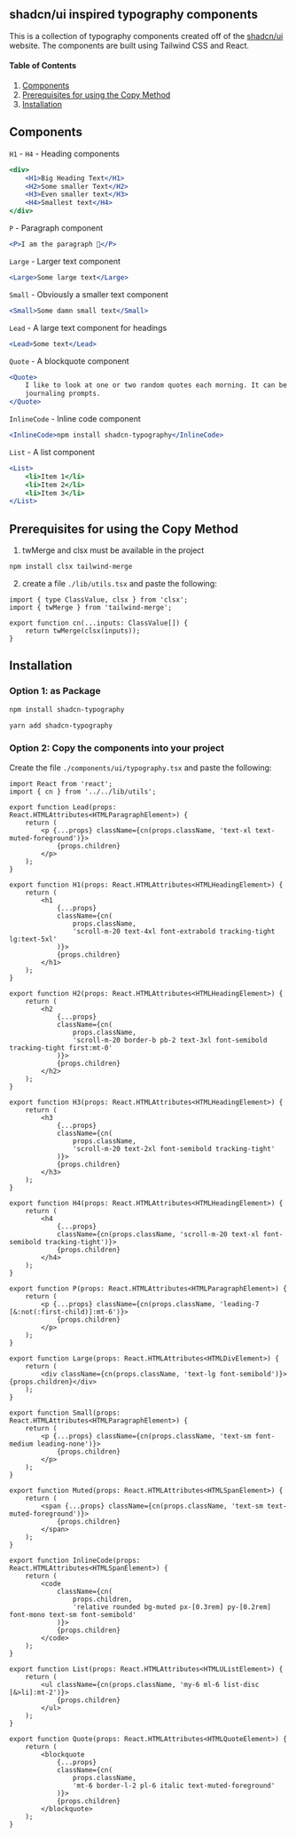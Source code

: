 ## shadcn/ui inspired typography components

This is a collection of typography components created off of the [shadcn/ui](https://ui.shadcn.com/docs/components/typography) website. The components are built using Tailwind CSS and React.

#### Table of Contents

1. [Components](#components)
2. [Prerequisites for using the Copy Method](#prerequisites-for-using-the-copy-method)
3. [Installation](#installation)

## Components

`H1` - `H4` - Heading components

```jsx
<div>
	<H1>Big Heading Text</H1>
	<H2>Some smaller Text</H2>
	<H3>Even smaller text</H3>
	<H4>Smallest text</H4>
</div>
```

`P` - Paragraph component

```jsx
<P>I am the paragraph 🦭</P>
```

`Large` - Larger text component

```jsx
<Large>Some large text</Large>
```

`Small` - Obviously a smaller text component

```jsx
<Small>Some damn small text</Small>
```

`Lead` - A large text component for headings

```jsx
<Lead>Some text</Lead>
```

`Quote` - A blockquote component

```jsx
<Quote>
	I like to look at one or two random quotes each morning. It can be a good exercise for
	journaling prompts.
</Quote>
```

`InlineCode` - Inline code component

```jsx
<InlineCode>npm install shadcn-typography</InlineCode>
```

`List` - A list component

```jsx
<List>
	<li>Item 1</li>
	<li>Item 2</li>
	<li>Item 3</li>
</List>
```

## Prerequisites for using the Copy Method

1. twMerge and clsx must be available in the project

```bash
npm install clsx tailwind-merge
```

2. create a file `./lib/utils.tsx` and paste the following:

```tsx
import { type ClassValue, clsx } from 'clsx';
import { twMerge } from 'tailwind-merge';

export function cn(...inputs: ClassValue[]) {
	return twMerge(clsx(inputs));
}
```

## Installation

### Option 1: as Package

```bash
npm install shadcn-typography
```

```bash
yarn add shadcn-typography
```

### Option 2: Copy the components into your project

Create the file `./components/ui/typography.tsx` and paste the following:

```tsx
import React from 'react';
import { cn } from '../../lib/utils';

export function Lead(props: React.HTMLAttributes<HTMLParagraphElement>) {
	return (
		<p {...props} className={cn(props.className, 'text-xl text-muted-foreground')}>
			{props.children}
		</p>
	);
}

export function H1(props: React.HTMLAttributes<HTMLHeadingElement>) {
	return (
		<h1
			{...props}
			className={cn(
				props.className,
				'scroll-m-20 text-4xl font-extrabold tracking-tight lg:text-5xl'
			)}>
			{props.children}
		</h1>
	);
}

export function H2(props: React.HTMLAttributes<HTMLHeadingElement>) {
	return (
		<h2
			{...props}
			className={cn(
				props.className,
				'scroll-m-20 border-b pb-2 text-3xl font-semibold tracking-tight first:mt-0'
			)}>
			{props.children}
		</h2>
	);
}

export function H3(props: React.HTMLAttributes<HTMLHeadingElement>) {
	return (
		<h3
			{...props}
			className={cn(
				props.className,
				'scroll-m-20 text-2xl font-semibold tracking-tight'
			)}>
			{props.children}
		</h3>
	);
}

export function H4(props: React.HTMLAttributes<HTMLHeadingElement>) {
	return (
		<h4
			{...props}
			className={cn(props.className, 'scroll-m-20 text-xl font-semibold tracking-tight')}>
			{props.children}
		</h4>
	);
}

export function P(props: React.HTMLAttributes<HTMLParagraphElement>) {
	return (
		<p {...props} className={cn(props.className, 'leading-7 [&:not(:first-child)]:mt-6')}>
			{props.children}
		</p>
	);
}

export function Large(props: React.HTMLAttributes<HTMLDivElement>) {
	return (
		<div className={cn(props.className, 'text-lg font-semibold')}>{props.children}</div>
	);
}

export function Small(props: React.HTMLAttributes<HTMLParagraphElement>) {
	return (
		<p {...props} className={cn(props.className, 'text-sm font-medium leading-none')}>
			{props.children}
		</p>
	);
}

export function Muted(props: React.HTMLAttributes<HTMLSpanElement>) {
	return (
		<span {...props} className={cn(props.className, 'text-sm text-muted-foreground')}>
			{props.children}
		</span>
	);
}

export function InlineCode(props: React.HTMLAttributes<HTMLSpanElement>) {
	return (
		<code
			className={cn(
				props.children,
				'relative rounded bg-muted px-[0.3rem] py-[0.2rem] font-mono text-sm font-semibold'
			)}>
			{props.children}
		</code>
	);
}

export function List(props: React.HTMLAttributes<HTMLUListElement>) {
	return (
		<ul className={cn(props.className, 'my-6 ml-6 list-disc [&>li]:mt-2')}>
			{props.children}
		</ul>
	);
}

export function Quote(props: React.HTMLAttributes<HTMLQuoteElement>) {
	return (
		<blockquote
			{...props}
			className={cn(
				props.className,
				'mt-6 border-l-2 pl-6 italic text-muted-foreground'
			)}>
			{props.children}
		</blockquote>
	);
}
```
